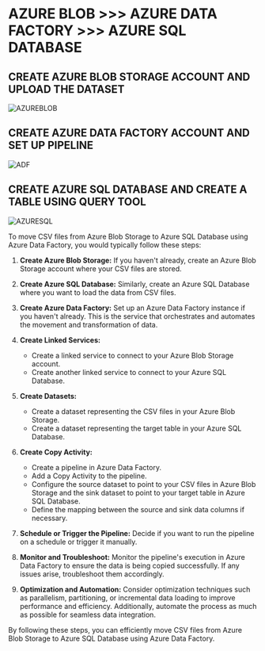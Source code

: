 # AZURE BLOB >>> AZURE DATA FACTORY >>> AZURE SQL DATABASE

## CREATE AZURE BLOB STORAGE ACCOUNT AND UPLOAD THE DATASET 
![AZUREBLOB](https://github.com/Crocsover/ETL-PIPELINES/assets/139344602/0e03c3d7-c5dc-4abd-a8af-b85cfed9df5e)

## CREATE AZURE DATA FACTORY ACCOUNT AND SET UP PIPELINE
![ADF](https://github.com/Crocsover/ETL-PIPELINES/assets/139344602/35daf751-a028-4266-b436-7a914edaae11)


## CREATE AZURE SQL DATABASE AND CREATE A TABLE USING QUERY TOOL
![AZURESQL](https://github.com/Crocsover/ETL-PIPELINES/assets/139344602/ad7bb25b-941d-4896-bee2-791330a01f47)

To move CSV files from Azure Blob Storage to Azure SQL Database using Azure Data Factory, you would typically follow these steps:

1. **Create Azure Blob Storage:** If you haven't already, create an Azure Blob Storage account where your CSV files are stored.

2. **Create Azure SQL Database:** Similarly, create an Azure SQL Database where you want to load the data from CSV files.

3. **Create Azure Data Factory:** Set up an Azure Data Factory instance if you haven't already. This is the service that orchestrates and automates the movement and transformation of data.

4. **Create Linked Services:**
   - Create a linked service to connect to your Azure Blob Storage account.
   - Create another linked service to connect to your Azure SQL Database.

5. **Create Datasets:**
   - Create a dataset representing the CSV files in your Azure Blob Storage.
   - Create a dataset representing the target table in your Azure SQL Database.

6. **Create Copy Activity:**
   - Create a pipeline in Azure Data Factory.
   - Add a Copy Activity to the pipeline.
   - Configure the source dataset to point to your CSV files in Azure Blob Storage and the sink dataset to point to your target table in Azure SQL Database.
   - Define the mapping between the source and sink data columns if necessary.

7. **Schedule or Trigger the Pipeline:** Decide if you want to run the pipeline on a schedule or trigger it manually.

8. **Monitor and Troubleshoot:** Monitor the pipeline's execution in Azure Data Factory to ensure the data is being copied successfully. If any issues arise, troubleshoot them accordingly.

9. **Optimization and Automation:** Consider optimization techniques such as parallelism, partitioning, or incremental data loading to improve performance and efficiency. Additionally, automate the process as much as possible for seamless data integration.

By following these steps, you can efficiently move CSV files from Azure Blob Storage to Azure SQL Database using Azure Data Factory.
